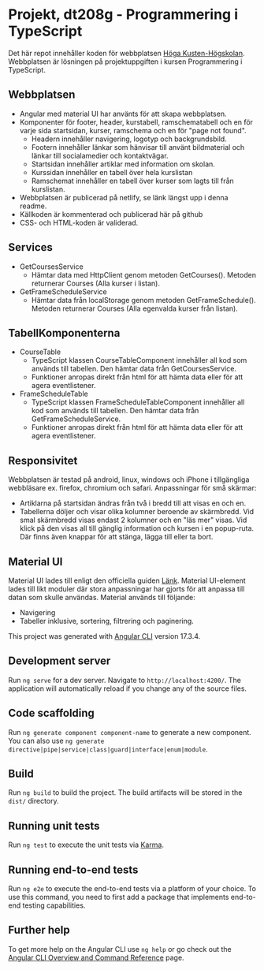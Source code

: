 # Projekt, dt208g - Programmering i TypeScript
Det här repot innehåller koden för webbplatsen [Höga Kusten-Högskolan](https://highcoast-college.netlify.app/). Webbplatsen är lösningen på projektuppgiften i kursen Programmering i TypeScript.

## Webbplatsen 
* Angular med material UI har använts för att skapa webbplatsen.
* Komponenter för footer, header, kurstabell, ramschematabell och en för varje sida startsidan, kurser, ramschema och en för "page not found".
  * Headern innehåller navigering, logotyp och backgrundsbild.
  * Footern innehåller länkar som hänvisar till använt bildmaterial och länkar till socialamedier och kontaktvägar.
  * Startsidan innehåller artiklar med information om skolan.
  * Kurssidan innehåller en tabell över hela kurslistan
  * Ramschemat innehåller en tabell över kurser som lagts till från kurslistan.
* Webbplatsen är publicerad på netlify, se länk längst upp i denna readme.
* Källkoden är kommenterad och publicerad här på github
* CSS- och HTML-koden är validerad.

## Services
* GetCoursesService
  * Hämtar data med HttpClient genom metoden GetCourses(). Metoden returnerar Courses (Alla kurser i listan).
* GetFrameScheduleService
  * Hämtar data från localStorage genom metoden GetFrameSchedule(). Metoden returnerar Courses (Alla egenvalda kurser från listan).

## TabellKomponenterna
* CourseTable
  * TypeScript klassen CourseTableComponent innehåller all kod som används till tabellen. Den hämtar data från GetCoursesService.
  * Funktioner anropas direkt från html för att hämta data eller för att agera eventlistener. 
* FrameScheduleTable
  * TypeScript klassen FrameScheduleTableComponent innehåller all kod som används till tabellen. Den hämtar data från GetFrameScheduleService.
  * Funktioner anropas direkt från html för att hämta data eller för att agera eventlistener.

## Responsivitet
Webbplatsen är testad på android, linux, windows och iPhone i tillgängliga webbläsare ex. firefox, chromium och safari.
Anpassningar för små skärmar:
* Artiklarna på startsidan ändras från två i bredd till att visas en och en.
* Tabellerna döljer och visar olika kolumner beroende av skärmbredd. Vid smal skärmbredd visas endast 2 kolumner och en "läs mer" visas. Vid klick på den visas all till gänglig information och kursen i en popup-ruta. Där finns även knappar för att stänga, lägga till eller ta bort. 

## Material UI
Material UI lades till enligt den officiella guiden [Länk](https://material.angular.io/guide/getting-started).
Material UI-element lades till likt moduler där stora anpassningar har gjorts för att anpassa till datan som skulle användas.
Material används till följande:
* Navigering
* Tabeller inklusive, sortering, filtrering och paginering.



This project was generated with [Angular CLI](https://github.com/angular/angular-cli) version 17.3.4.

## Development server

Run `ng serve` for a dev server. Navigate to `http://localhost:4200/`. The application will automatically reload if you change any of the source files.

## Code scaffolding

Run `ng generate component component-name` to generate a new component. You can also use `ng generate directive|pipe|service|class|guard|interface|enum|module`.

## Build

Run `ng build` to build the project. The build artifacts will be stored in the `dist/` directory.

## Running unit tests

Run `ng test` to execute the unit tests via [Karma](https://karma-runner.github.io).

## Running end-to-end tests

Run `ng e2e` to execute the end-to-end tests via a platform of your choice. To use this command, you need to first add a package that implements end-to-end testing capabilities.

## Further help

To get more help on the Angular CLI use `ng help` or go check out the [Angular CLI Overview and Command Reference](https://angular.io/cli) page.
